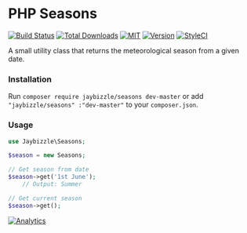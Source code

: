 PHP Seasons
=======
[![Build Status](https://img.shields.io/travis/JayBizzle/PHP-Seasons/master.svg?style=flat-square)](https://travis-ci.org/JayBizzle/PHP-Seasons) [![Total Downloads](https://img.shields.io/packagist/dt/JayBizzle/PHP-Seasons.svg?style=flat-square)](https://packagist.org/packages/jaybizzle/php-seasons)
[![MIT](https://img.shields.io/badge/license-MIT-ff69b4.svg?style=flat-square)](https://github.com/JayBizzle/PHP-Seasons) [![Version](https://img.shields.io/packagist/v/jaybizzle/PHP-Seasons.svg?style=flat-square)](https://packagist.org/packages/jaybizzle/php-seasons) [![StyleCI](https://styleci.io/repos/51580966/shield)](https://styleci.io/repos/51580966)

A small utility class that returns the meteorological season from a given date.

### Installation
Run `composer require jaybizzle/seasons dev-master` or add `"jaybizzle/seasons" :"dev-master"` to your `composer.json`.

### Usage
```PHP
use Jaybizzle\Seasons;

$season = new Seasons;

// Get season from date
$season->get('1st June');
    // Output: Summer

// Get current season
$season->get();
```

[![Analytics](https://ga-beacon.appspot.com/UA-72430465-1/PHP-Seasons/readme?pixel)](https://github.com/JayBizzle/PHP-Seasons)
